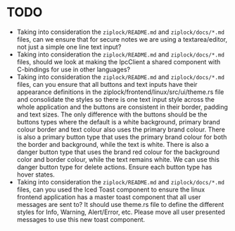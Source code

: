 # TODO

- Taking into consideration the `ziplock/README.md` and `ziplock/docs/*.md` files, can we ensure that for secure notes we are using a textarea/editor, not just a simple one line text input?
- Taking into consideration the `ziplock/README.md` and `ziplock/docs/*.md` files, should we look at making the IpcClient a shared component with C-bindings for use in other languages?
- Taking into consideration the `ziplock/README.md` and `ziplock/docs/*.md` files, can you ensure that all buttons and text inputs have their appearance definitions in the ziplock/frontend/linux/src/ui/theme.rs file and consolidate the styles so there is one text input style across the whole application and the buttons are consistent in their border, padding and text sizes. The only difference with the buttons should be the buttons types where the default is a white background, primary brand colour border and text colour also uses the primary brand colour. There is also a primary button type that uses the primary brand colour for both the border and background, while the text is white. There is also a danger button type that uses the brand red colour for the background color and border colour, while the text remains white. We can use this danger button type for delete actions. Ensure each button type has hover states.
- Taking into consideration the `ziplock/README.md` and `ziplock/docs/*.md` files, can you used the Iced Toast component to ensure the linux frontend application has a master toast component that all user messages are sent to? It should use theme.rs file to define the different styles for Info, Warning, Alert/Error, etc. Please move all user presented messages to use this new toast component.
